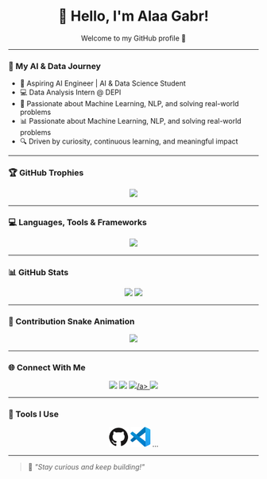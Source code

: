 <h1 align="center">👋 Hello, I'm Alaa Gabr!</h1>
<p align="center">Welcome to my GitHub profile 🌟</p>

---

### 🚀 My AI & Data Journey
- 📘 Aspiring AI Engineer | AI & Data Science Student
- 💻 Data Analysis Intern @ DEPI
- 📱 Passionate about Machine Learning, NLP, and solving real-world problems
- 📊 Passionate about Machine Learning, NLP, and solving real-world problems
- 🔍 Driven by curiosity, continuous learning, and meaningful impact

---

### 🏆 GitHub Trophies

<p align="center">
  <img src="https://github-profile-trophy.vercel.app/?username=engalaagabr&theme=onedark" />
</p>

---

### 💻 Languages, Tools & Frameworks

<p align="center">
  <img src="https://skillicons.dev/icons?i=python,sql,git,c++,github,vscode&perline=8" />
</p>

---

### 📊 GitHub Stats

<p align="center">
  <img src="https://github-readme-stats.vercel.app/api?username=engalaagabr&show_icons=true&theme=tokyonight" />
  <img src="https://github-readme-stats.vercel.app/api/top-langs/?username=engalaagabr&layout=compact&theme=tokyonight" />
</p>

---

### 🐍 Contribution Snake Animation

<p align="center">
  <img src="https://raw.githubusercontent.com/engalaagabr/engalaagabr/output/github-contribution-grid-snake.svg" />
</p>

---

### 🌐 Connect With Me

<p align="center">
  <a href="https://www.linkedin.com/in/engalaagabr/" target="_blank"><img src="https://img.shields.io/badge/LinkedIn-%230077B5.svg?&style=for-the-badge&logo=linkedin&logoColor=white"/></a>
  <a href="engalaagabr@hotmail.com"><img src="https://img.shields.io/badge/Email-D14836?style=for-the-badge&logo=gmail&logoColor=white"></a>
  <a href="https://www.instagram.com/3laa.gabr" target="_blank"><img src="https://img.shields.io/badge/Instagram-%23E4405F.svg?&style=for-the-badge&logo=instagram&logoColor=white"/>/a>
  <a href="https://www.facebook.com/eng.alaa.gabr" target="_blank"><img src="https://img.shields.io/badge/Facebook-%231877F2.svg?&style=for-the-badge&logo=facebook&logoColor=white"/>
  </a>
</p>

---

### 🎨 Tools I Use

<p align="center">
  <img src="https://github.com/devicons/devicon/blob/master/icons/github/github-original.svg" height="40"/>
  <img src="https://github.com/devicons/devicon/blob/master/icons/vscode/vscode-original.svg" height="40"/>
  ...
</p>

---

> 🧵 _"Stay curious and keep building!"_

